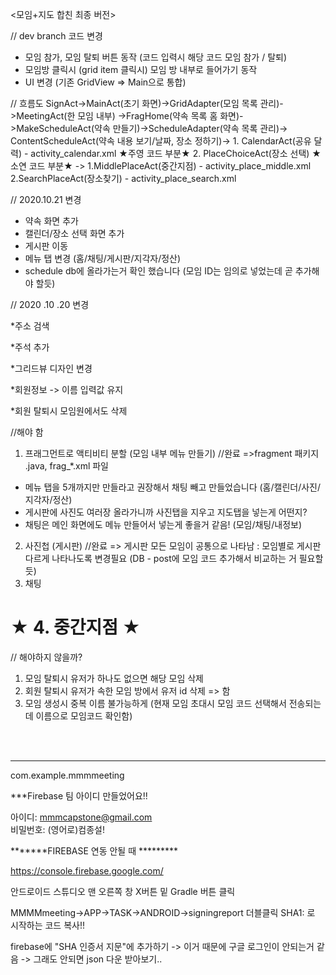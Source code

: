<모임+지도 합친 최종 버전>

// dev branch 코드 변경
* 모임 참가, 모임 탈퇴 버튼 동작 (코드 입력시 해당 코드 모임 참가 / 탈퇴)
* 모임방 클릭시 (grid item 클릭시) 모임 방 내부로 들어가기 동작
* UI 변경 (기존 GridView => Main으로 통합)

// 흐름도
SignAct->MainAct(초기 화면)->GridAdapter(모임 목록 관리)->MeetingAct(한 모임 내부)
->FragHome(약속 목록 홈 화면)->MakeScheduleAct(약속 만들기)->ScheduleAdapter(약속 목록 관리)->
ContentScheduleAct(약속 내용 보기/날짜, 장소 정하기)->
    1. CalendarAct(공유 달력) - activity_calendar.xml </h1>★주영 코드 부분★</h1>
    2. PlaceChoiceAct(장소 선택) </h1>★소연 코드 부분★</h1>
        -> 1.MiddlePlaceAct(중간지점) - activity_place_middle.xml
           2.SearchPlaceAct(장소찾기) - activity_place_search.xml



// 2020.10.21 변경
* 약속 화면 추가
* 캘린더/장소 선택 화면 추가
* 게시판 이동
* 메뉴 탭 변경 (홈/채팅/게시판/지각자/정산)
* schedule db에 올라가는거 확인 했습니다 (모임 ID는 임의로 넣었는데 곧 추가해야 할듯)

// 2020 .10 .20 변경

*주소 검색

*주석 추가

*그리드뷰 디자인 변경

*회원정보 -> 이름 입력값 유지

*회원 탈퇴시 모임원에서도 삭제


//해야 함
1. 프래그먼트로 액티비티 분할 (모임 내부 메뉴 만들기) //완료 =>fragment 패키지 .java, frag_*.xml 파일
* 메뉴 탭을 5개까지만 만들라고 권장해서 채팅 빼고 만들었습니다 (홈/캘린더/사진/지각자/정산)
* 게시판에 사진도 여러장 올라가니까 사진탭을 지우고 지도탭을 넣는게 어떤지?
* 채팅은 메인 화면에도 메뉴 만들어서 넣는게 좋을거 같음! (모임/채팅/내정보)
2. 사진첩 (게시판) //완료
=> 게시판 모든 모임이 공통으로 나타남 : 모임별로 게시판 다르게 나타나도록 변경필요 
(DB - post에 모임 코드 추가해서 비교하는 거 필요할 듯)
3. 채팅
<h1>★ 4. 중간지점 ★</h1>


// 해야하지 않을까?
1. 모임 탈퇴시 유저가 하나도 없으면 해당 모임 삭제
2. 회원 탈퇴시 유저가 속한 모임 방에서 유저 id 삭제 => 함
3. 모임 생성시 중복 이름 불가능하게 (현재 모임 초대시 모임 코드 선택해서 전송되는데 이름으로 모임코드 확인함)



<br><br>
***************************************************************************
com.example.mmmmeeting

***Firebase 팀 아이디 만들었어요!!

아이디: mmmcapstone@gmail.com <br>
비밀번호: (영어로)컴종설!

*******FIREBASE 연동 안될 때 *********

https://console.firebase.google.com/

안드로이드 스튜디오 맨 오른쪽 창 X버튼 밑 Gradle 버튼 클릭

MMMMmeeting->APP->TASK->ANDROID->signingreport 더블클릭 SHA1: 로 시작하는 코드 복사!!

firebase에 "SHA 인증서 지문"에 추가하기 -> 이거 때문에 구글 로그인이 안되는거 같음 -> 그래도 안되면 json 다운 받아보기..

<br><br>


